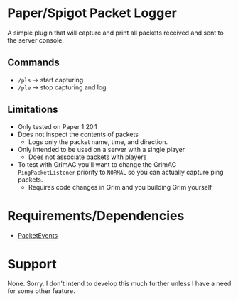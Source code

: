 # Paper/Spigot Packet Logger

A simple plugin that will capture and print all packets received and sent to the server console.

## Commands

* `/pls` -> start capturing
* `/ple` -> stop capturing and log

## Limitations

* Only tested on Paper 1.20.1
* Does not inspect the contents of packets
  * Logs only the packet name, time, and direction.
* Only intended to be used on a server with a single player
  * Does not associate packets with players
* To test with GrimAC you'll want to change the GrimAC `PingPacketListener` priority to `NORMAL` so you can actually capture ping packets.
  * Requires code changes in Grim and you building Grim yourself

# Requirements/Dependencies

* [PacketEvents](https://modrinth.com/plugin/packetevents/version/2.0.2)

# Support

None. Sorry. I don't intend to develop this much further unless I have a need for some other feature.
